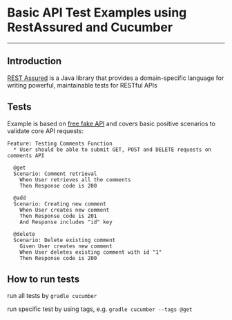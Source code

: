 # Basic API Test Examples using RestAssured and Cucumber
----------------
## Introduction
[REST Assured](https://rest-assured.io/) is a Java library that provides a domain-specific language for writing powerful, maintainable tests for RESTful APIs

## Tests
Example is based on [free fake API](https://jsonplaceholder.typicode.com/) and covers basic positive scenarios to validate core API requests:

```
Feature: Testing Comments Function
  * User should be able to submit GET, POST and DELETE requests on comments API

  @get
  Scenario: Comment retrieval
    When User retrieves all the comments
    Then Response code is 200

  @add
  Scenario: Creating new comment
    When User creates new comment
    Then Response code is 201
    And Response includes "id" key

  @delete
  Scenario: Delete existing comment
    Given User creates new comment
    When User deletes existing comment with id "1"
    Then Response code is 200
```

## How to run tests
run all tests by `gradle cucumber`

run specific test by using tags, e.g. `gradle cucumber --tags @get`
